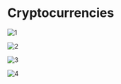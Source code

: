 # Cryptocurrencies
![1](https://user-images.githubusercontent.com/100887673/178151473-26179839-a255-42bf-9456-3d327d976186.png)


![2](https://user-images.githubusercontent.com/100887673/178151480-75c1390c-5ec5-4bf6-994d-5867b501ab6b.png)


![3](https://user-images.githubusercontent.com/100887673/178151481-008c0d4f-348c-4d94-9c18-d83ed8d67923.png)


![4](https://user-images.githubusercontent.com/100887673/178151488-ec7ee4ad-7324-49cf-8cdc-5f49f8c03e91.png)
